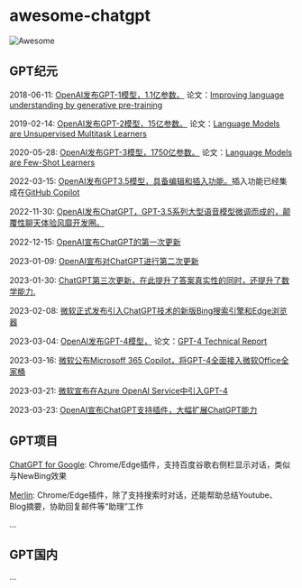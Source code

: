 # awesome-chatgpt

![Awesome](https://cdn.rawgit.com/sindresorhus/awesome/d7305f38d29fed78fa85652e3a63e154dd8e8829/media/badge.svg)

## GPT纪元
2018-06-11: [OpenAI发布GPT-1模型，1.1亿参数。](https://openai.com/research/language-unsupervised)
论文：[Improving language understanding by generative pre-training](https://www.cs.ubc.ca/~amuham01/LING530/papers/radford2018improving.pdf)

2019-02-14: [OpenAI发布GPT-2模型，15亿参数。](https://openai.com/research/better-language-models)
论文：[Language Models are Unsupervised Multitask Learners](https://cdn.openai.com/better-language-models/language_models_are_unsupervised_multitask_learners.pdf)

2020-05-28: [OpenAI发布GPT-3模型，1750亿参数。](https://openai.com/research/language-models-are-few-shot-learners)
论文：[Language Models are Few-Shot Learners
](https://arxiv.org/abs/2005.14165)

2022-03-15: [OpenAI发布GPT3.5模型，具备编辑和插入功能。](https://openai.com/blog/gpt-3-edit-insert)插入功能已经集成在[GitHub Copilot](https://github.com/features/copilot/)

2022-11-30: [OpenAI发布ChatGPT，GPT-3.5系列大型语音模型微调而成的，颠覆性聊天体验风靡开发圈。](https://openai.com/blog/chatgpt)

2022-12-15: [OpenAI宣布ChatGPT的第一次更新](https://help.openai.com/en/articles/6825453-chatgpt-release-notes)

2023-01-09: [OpenAI宣布对ChatGPT进行第二次更新](https://help.openai.com/en/articles/6825453-chatgpt-release-notes)

2023-01-30: [ChatGPT第三次更新，在此提升了答案真实性的同时，还提升了数学能力.](https://help.openai.com/en/articles/6825453-chatgpt-release-notes)

2023-02-08: [微软正式发布引入ChatGPT技术的新版Bing搜索引擎和Edge浏览器](https://blogs.microsoft.com/blog/2023/02/07/reinventing-search-with-a-new-ai-powered-microsoft-bing-and-edge-your-copilot-for-the-web/)

2023-03-04: [OpenAI发布GPT-4模型，](https://openai.com/research/gpt-4)
论文：[GPT-4 Technical Report](https://arxiv.org/abs/2303.08774)

2023-03-16: [微软公布Microsoff 365 Copilot，将GPT-4全面接入微软Office全家桶](https://blogs.microsoft.com/blog/2023/03/16/introducing-microsoft-365-copilot-your-copilot-for-work/?ocid=usoc_TWITTER_M365_spl100003915726873)

2023-03-21: [微软宣布在Azure OpenAI Service中引入GPT-4](https://azure.microsoft.com/zh-cn/blog/introducing-gpt4-in-azure-openai-service/)

2023-03-23: [OpenAI宣布ChatGPT支持插件，大幅扩展ChatGPT能力](https://openai.com/blog/chatgpt-plugins)

## GPT项目
[ChatGPT for Google](https://chrome.google.com/webstore/detail/chatgpt-for-google/jgjaeacdkonaoafenlfkkkmbaopkbilf): Chrome/Edge插件，支持百度谷歌右侧栏显示对话，类似与NewBing效果

[Merlin](https://chrome.google.com/webstore/detail/merlin-chatgpt-assistant/camppjleccjaphfdbohjdohecfnoikec/related?utm_source=InfinityNewtab): Chrome/Edge插件，除了支持搜索时对话，还能帮助总结Youtube、Blog摘要，协助回复邮件等“助理”工作

...

## GPT国内
...



